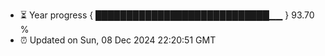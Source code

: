 - ⏳ Year progress { ████████████████████████████▁▁ } 93.70 %
- ⏰ Updated on Sun, 08 Dec 2024 22:20:51 GMT

